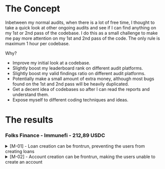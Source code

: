 # The Concept

Inbetween my normal audits, when there is a lot of free time, I thought to take a quick look at other ongoing audits and see if I can find anything on my 1st or 2nd pass of the codebase. I do this as a small challenge to make me pay more attention on my 1st and 2nd pass of the code. The only rule is maximum 1 hour per codebase.

Why?

- Improve my initial look at a codebase.
- Slightly boost my leaderboard rank on different audit platforms.
- Slightly boost my valid findings ratio on different audit platforms.
- Potentially make a small amount of extra money, although most bugs found on the 1st and 2nd pass will be heavily duplicated.
- Get a decent idea of codebases so after I can read the reports and understand them.
- Expose myself to different coding techniques and ideas.

# The results

### Folks Finance - Immunefi - 212,89 USDC

<details>
<summary>[M-01] - Loan creation can be frontrun, preventing the users from creating loans</summary>

## Brief/Intro

A user who tries to create a loan has to choose the `loanId`. Any user can frontrun this transaction with the same `loanId`, making the initial user's transaction to revert because his selected `loanId` is taken.

## Vulnerability Details

Each loan has a unique `bytes32` identifier named `loanId`. During the loan creation, each user is asked to provide the `loanId` that his loan will have.

```javascript
SpokeCommon.sol

    function createLoan(
        Messages.MessageParams memory params,
        bytes32 accountId,
@>      bytes32 loanId,
        uint16 loanTypeId,
        bytes32 loanName
    ) external payable nonReentrant {
        _doOperation(params, Messages.Action.CreateLoan, accountId, abi.encodePacked(loanId, loanTypeId, loanName));
    }
```

```javascript
SpokeToken.sol

    function createLoanAndDeposit(
        Messages.MessageParams memory params,
        bytes32 accountId,
@>      bytes32 loanId,
        uint256 amount,
        uint16 loanTypeId,
        bytes32 loanName
    ) external payable nonReentrant {
        _doOperation(
            params,
            Messages.Action.CreateLoanAndDeposit,
            accountId,
            amount,
            abi.encodePacked(loanId, poolId, amount, loanTypeId, loanName)
        );
    }
```

This arbitrary `loanId` value is sent through a bridge to the `Hub.sol` contract which in turn calls the `createUserLoan` function is `LoanManager.sol`.

```javascript
Hub.sol

    function _receiveMessage(Messages.MessageReceived memory message) internal override {
        Messages.MessagePayload memory payload = Messages.decodeActionPayload(message.payload);
        .
        .
        .
        } else if (payload.action == Messages.Action.CreateLoan) {
            bytes32 loanId = payload.data.toBytes32(index);
            index += 32;
            uint16 loanTypeId = payload.data.toUint16(index);
            index += 2;
            bytes32 loanName = payload.data.toBytes32(index);

@>          loanManager.createUserLoan(loanId, payload.accountId, loanTypeId, loanName);
        } else if (payload.action == Messages.Action.DeleteLoan) {
            bytes32 loanId = payload.data.toBytes32(index);

            loanManager.deleteUserLoan(loanId, payload.accountId);
        } else if (payload.action == Messages.Action.CreateLoanAndDeposit) {
            bytes32 loanId = payload.data.toBytes32(index);
            index += 32;
            uint8 poolId = payload.data.toUint8(index);
            index += 1;
            uint256 amount = payload.data.toUint256(index);
            index += 32;
            uint16 loanTypeId = payload.data.toUint16(index);
            index += 2;
            bytes32 loanName = payload.data.toBytes32(index);

@>          loanManager.createUserLoan(loanId, payload.accountId, loanTypeId, loanName);
            loanManager.deposit(loanId, payload.accountId, poolId, amount);

            // save token received
            receiveToken = ReceiveToken({poolId: poolId, amount: amount});
        } else if (payload.action == Messages.Action.Deposit) {
        .
        .
        .
```

```javascript
LoanManager.sol

    function createUserLoan(
        bytes32 loanId,
        bytes32 accountId,
        uint16 loanTypeId,
        bytes32 loanName
    ) external override onlyRole(HUB_ROLE) nonReentrant {
        // check loan types exists, is not deprecated and no existing user loan for same loan id
        if (!isLoanTypeCreated(loanTypeId)) revert LoanTypeUnknown(loanTypeId);
        if (isLoanTypeDeprecated(loanTypeId)) revert LoanTypeDeprecated(loanTypeId);
@>      if (isUserLoanActive(loanId)) revert UserLoanAlreadyCreated(loanId);

        // create loan
        UserLoan storage userLoan = _userLoans[loanId];
        userLoan.isActive = true;
        userLoan.accountId = accountId;
        userLoan.loanTypeId = loanTypeId;

        emit CreateUserLoan(loanId, accountId, loanTypeId, loanName);
    }
```

At this point, if there is already a loan with the desired `loanId`, the transaction reverts. Upon a valid loan creation, a new `UserLoan` object is created and `UserLoan.isActive` is set to `true`.

```javascript
    function isUserLoanActive(bytes32 loanId) public view returns (bool) {
        return _userLoans[loanId].isActive;
    }
```

An attacker can take advantage of this and frontrun all the loan creation transactions (on the chains with a public mempool, like the `Ethereum mainnet`) and prevent all the users from creating loans.

## Impact Details

This is a griefing attack which prevents all users from creating loans. Every transaction will fail because the attacker can frontrun it with the same `loanId`.

## References

https://github.com/Folks-Finance/folks-finance-xchain-contracts/blob/main/contracts/spoke/SpokeCommon.sol#L115

https://github.com/Folks-Finance/folks-finance-xchain-contracts/blob/main/contracts/spoke/SpokeToken.sol#L46

https://github.com/Folks-Finance/folks-finance-xchain-contracts/blob/main/contracts/hub/Hub.sol#L186-L210

https://github.com/Folks-Finance/folks-finance-xchain-contracts/blob/main/contracts/hub/LoanManager.sol#L40

https://github.com/Folks-Finance/folks-finance-xchain-contracts/blob/main/contracts/hub/LoanManagerState.sol#L413

## Recommendation

Don't allow for the users to select their desired `loanId`. Use a counter internally and increment it with every loan creation and use it as the `loanId`.


## Proof of Concept

Let's follow this scenario:

1. Bob tries to create a loan with a random `loanId`
2. Alice (the attacker) sees this transaction in the mempool and frontruns bob transaction with the same `loanId`
3. Alice's transaction goes through
4. Bob's transaction gets reverted
5. Repeat

Paste the following test in the `test/hub/LoanManager.test.ts`:

```javascript
  describe("POCs", () => {
    it("Should test loanId frontrun", async () => {
      const { hub, loanManager } = await loadFixture(deployLoanManagerFixture);
      const { loanTypeId } = await loadFixture(addPoolsFixture);

      const loanId = getRandomBytes(BYTES32_LENGTH);
      const accountId1 = getAccountIdBytes("ACCOUNT_ID");
      const accountId2 = getAccountIdBytes("ACCOUNT_ID2");
      const loanName = getRandomBytes(BYTES32_LENGTH);

      // frontrunning transaction
      const createUserLoan2 = await loanManager.connect(hub).createUserLoan(loanId, accountId2, loanTypeId, loanName);

      // initial transaction
      const createUserLoan = loanManager.connect(hub).createUserLoan(loanId, accountId1, loanTypeId, loanName);

      await expect(createUserLoan)
        .to.be.revertedWithCustomError(loanManager, "UserLoanAlreadyCreated")
        .withArgs(loanId);
    });


  });
```

</details>

<details>
<summary>[M-02] - Account creation can be frontrun, making the users unable to create an account</summary>

## Brief/Intro

A user who tries to create an account for the protocol has to choose his `accountId`. Any user can frontrun this transaction with the same `accountId`, making the initial user's transaction to revert because his selected `accountId` is taken.

## Vulnerability Details

Each account has a unique `bytes32` identifier named `accountId`. During the account creation, each user is asked to provide the `accountId` that his account will have.

```javascript
SpokeCommon.sol

    function createAccount(
        Messages.MessageParams memory params,
@>      bytes32 accountId,
        bytes32 refAccountId
    ) external payable nonReentrant {
        _doOperation(params, Messages.Action.CreateAccount, accountId, abi.encodePacked(refAccountId));
    }
```

This arbitrary `accountId` value is sent through a bridge to the `Hub.sol` contract which in turn calls the createAccount function is `AccountManager.sol`.

```javascript
Hub.sol

    function _receiveMessage(Messages.MessageReceived memory message) internal override {
        Messages.MessagePayload memory payload = Messages.decodeActionPayload(message.payload);
        .
        .
        .
        if (payload.action == Messages.Action.CreateAccount) {
            bytes32 refAccountId = payload.data.toBytes32(index);

@>          accountManager.createAccount(payload.accountId, message.sourceChainId, payload.userAddress, refAccountId);
        } else if
        .
        .
        .
    }
```

```javascript
AccountManager.sol

    function createAccount(
        bytes32 accountId,
        uint16 chainId,
        bytes32 addr,
        bytes32 refAccountId
    ) external override onlyRole(HUB_ROLE) {
        // check account is not already created (empty is reserved for admin)
@>      if (isAccountCreated(accountId) || accountId == bytes32(0)) revert AccountAlreadyCreated(accountId);
        .
        .
        .
    }
```

At this point, if there is already an account with the desired `accountId`, the transaction reverts. An attacker can take advantage of this and frontrun all the account creation transactions (on the chains with a public mempool, like the `Ethereum mainnet`) and prevent all the users from creating an account, which is essential for someone to use the protocol.

## Impact Details

This is a griefing attack which prevents any new users from using the protocol, since they can't create an account. Every transaction will fail because the attacker can frontrun it with the same `accountId`.

## References

https://github.com/Folks-Finance/folks-finance-xchain-contracts/blob/main/contracts/spoke/SpokeCommon.sol#L27

https://github.com/Folks-Finance/folks-finance-xchain-contracts/blob/main/contracts/hub/Hub.sol#L163

https://github.com/Folks-Finance/folks-finance-xchain-contracts/blob/main/contracts/hub/AccountManager.sol#L42

## Recommendation

Don't allow for the users to select their desired `accountId`. Use a counter internally and increment it with every account creation and use it as the `accountId`.


## Proof of Concept

Let's follow this scenario:

1. Bob tries to create an account with `accountId = "BOB_ACCOUNT_ID"`
2. Alice (the attacker) sees this transaction in the mempool and frontruns bob transaction with `accountId = "BOB_ACCOUNT_ID"`
3. Alice's transaction goes through
4. Bob's transaction gets reverted
5. Repeat

Add the following test in the `test/AccountManager.test.ts` file under the `describe("Create Account", () => {` tab.

```javascript
  describe("POCs", () => {
    it("Should test loanId frontrun", async () => {
      const { hub, loanManager } = await loadFixture(deployLoanManagerFixture);
      const { loanTypeId } = await loadFixture(addPoolsFixture);

      const loanId = getRandomBytes(BYTES32_LENGTH);
      const accountId1 = getAccountIdBytes("ACCOUNT_ID");
      const accountId2 = getAccountIdBytes("ACCOUNT_ID2");
      const loanName = getRandomBytes(BYTES32_LENGTH);

      // frontrunning transaction
      const createUserLoan2 = await loanManager.connect(hub).createUserLoan(loanId, accountId2, loanTypeId, loanName);

      // initial transaction
      const createUserLoan = loanManager.connect(hub).createUserLoan(loanId, accountId1, loanTypeId, loanName);

      await expect(createUserLoan)
        .to.be.revertedWithCustomError(loanManager, "UserLoanAlreadyCreated")
        .withArgs(loanId);
    });


  });
```

</details>